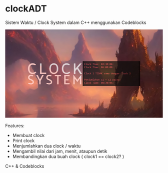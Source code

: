 # clockADT
Sistem Waktu / Clock System dalam C++ menggunakan Codeblocks

![Screenshot](clocksys.jpg)

Features:
- Membuat clock
- Print clock
- Menjumlahkan dua clock / waktu
- Mengambil nilai dari jam, menit, ataupun detik
- Membandingkan dua buah clock ( clock1 == clock2? )

C++ & Codeblocks
